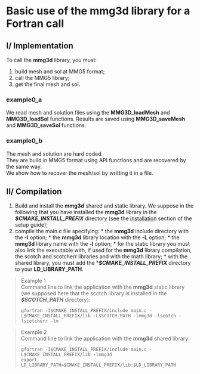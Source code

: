 # Basic use of the **mmg3d** library for a **Fortran** call

## I/ Implementation
To call the **mmg3d** library, you must:  
  1. build mesh and sol at MMG5 format;
  2. call the MMG5 library;
  3. get the final mesh and sol.

### example0_a  
  We read mesh and solution files using the **MMG3D_loadMesh** and **MMG3D_loadSol** functions.
  Results are saved using **MMG3D_saveMesh** and **MMG3D_saveSol** functions.

### example0_b
  The mesh and solution are hard coded.    
  They are build in MMG5 format using API functions and are recovered by the same way.  
  We show how to recover the mesh/sol by writting it in a file.

## II/ Compilation
  1. Build and install the **mmg3d** shared and static library. We suppose in the following that you have installed the **mmg3d** library in the **_$CMAKE_INSTALL_PREFIX_** directory (see the [installation](https://github.com/MmgTools/Mmg/wiki/Setup-guide#iii-installation) section of the setup guide);
  2. compile the main.c file specifying:
    * the **mmg3d** include directory with the **-I** option;
    * the **mmg3d** library location with the **-L** option;
    * the **mmg3d** library name with the **-l** option;
    * for the static library you must also link the executable with, if used for the **mmg3d** library compilation, the scotch and scotcherr libraries and with the math library;
    * with the shared library, you must add the ***_$CMAKE_INSTALL_PREFIX_** directory to your **LD_LIBRARY_PATH**.

> Example 1  
>  Command line to link the application with the **mmg3d** static library (we supposed here that the scotch library is installed in the **_$SCOTCH_PATH_** directory):  
> ```Shell
> gfortran -I$CMAKE_INSTALL_PREFIX/include main.c -L$CMAKE_INSTALL_PREFIX/lib -L$SCOTCH_PATH -lmmg3d -lscotch -lscotcherr -lm
> ```

> Example 2  
>  Command line to link the application with the **mmg3d** shared library:  
> ```Shell
> gfortran -I$CMAKE_INSTALL_PREFIX/include main.c -L$CMAKE_INSTALL_PREFIX/lib -lmmg3d
> export LD_LIBRARY_PATH=$CMAKE_INSTALL_PREFIX/lib:$LD_LIBRARY_PATH
> ```
